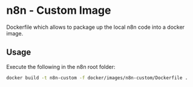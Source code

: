 # n8n - Custom Image

Dockerfile which allows to package up the local n8n code into
a docker image.


## Usage

Execute the following in the n8n root folder:
```bash
docker build -t n8n-custom -f docker/images/n8n-custom/Dockerfile .
```
